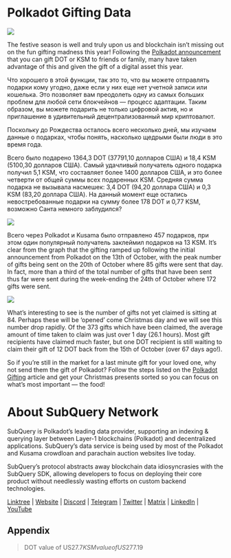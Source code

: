 # Polkadot Gifting Data

![](https://miro.medium.com/max/1400/1*Y_Fm1wWLcN9lAbWr0KK1qA.png)

The festive season is well and truly upon us and blockchain isn’t missing out on the fun gifting madness this year! Following the  [Polkadot announcement](https://polkadot.network/blog/introducing-polkadot-kusama-gifts/)  that you can gift DOT or KSM to friends or family, many have taken advantage of this and given the gift of a digital asset this year.

Что хорошего в этой функции, так это то, что вы можете отправлять подарки кому угодно, даже если у них еще нет учетной записи или кошелька. Это позволяет вам преодолеть одну из самых больших проблем для любой сети блокчейнов — процесс адаптации. Таким образом, вы можете подарить не только цифровой актив, но и приглашение в удивительный децентрализованный мир криптовалют.

Поскольку до Рождества осталось всего несколько дней, мы изучаем данные о подарках, чтобы понять, насколько щедрыми были люди в это время года.

Всего было подарено 1364,3 DOT (37791,10 долларов США) и 18,4 KSM (5100,30 долларов США). Самый удачливый получатель одного подарка получил 5,1 KSM, что составляет более 1400 долларов США, и это более четверти от общей суммы всех подаренных KSM. Средняя сумма подарка не вызывала насмешек: 3,4 DOT (94,20 доллара США) и 0,3 KSM (83,20 доллара США). На данный момент еще остались невостребованные подарки на сумму более 178 DOT и 0,77 KSM, возможно Санта немного заблудился?

![](https://miro.medium.com/max/1400/0*39FkrB8c1ZE2LhlU)

Всего через Polkadot и Kusama было отправлено 457 подарков, при этом один популярный получатель заклеймил подарков на 13 KSM. It’s clear from the graph that the gifting ramped up following the initial announcement from Polkadot on the 13th of October, with the peak number of gifts being sent on the 20th of October where 85 gifts were sent that day. In fact, more than a third of the total number of gifts that have been sent thus far were sent during the week-ending the 24th of October where 172 gifts were sent.

![](https://miro.medium.com/max/1400/0*F12i2JCMl0YOwaLG)

What’s interesting to see is the number of gifts not yet claimed is sitting at 84. Perhaps these will be ‘opened’ come Christmas day and we will see this number drop rapidly. Of the 373 gifts which have been claimed, the average amount of time taken to claim was just over 1 day (26.1 hours). Most gift recipients have claimed much faster, but one DOT recipient is still waiting to claim their gift of 12 DOT back from the 15th of October (over 67 days ago!).

So if you’re still in the market for a last minute gift for your loved one, why not send them the gift of Polkadot? Follow the steps listed on the  [Polkadot Gifting](https://polkadot.network/blog/introducing-polkadot-kusama-gifts/)  article and get your Christmas presents sorted so you can focus on what’s most important — the food!

# About SubQuery Network

SubQuery is Polkadot’s leading data provider, supporting an indexing & querying layer between Layer-1 blockchains (Polkadot) and decentralized applications. SubQuery’s data service is being used by most of the Polkadot and Kusama crowdloan and parachain auction websites live today.

SubQuery’s protocol abstracts away blockchain data idiosyncrasies with the SubQuery SDK, allowing developers to focus on deploying their core product without needlessly wasting efforts on custom backend technologies.

​​​​[Linktree](https://linktr.ee/subquerynetwork)  |  [Website](https://subquery.network/)  |  [Discord](https://discord.com/invite/78zg8aBSMG)  |  [Telegram](https://t.me/subquerynetwork)  |  [Twitter](https://twitter.com/subquerynetwork)  |  [Matrix](https://matrix.to/#/#subquery:matrix.org)  |  [LinkedIn](https://www.linkedin.com/company/subquery)  |  [YouTube](https://www.youtube.com/channel/UCi1a6NUUjegcLHDFLr7CqLw)

## Appendix

> DOT value of US$27.7 KSM value of US$277.19
